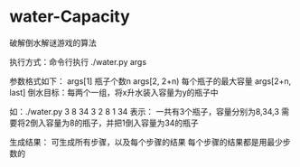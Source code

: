 # water-Capacity
破解倒水解谜游戏的算法

执行方式：命令行执行
./water.py args

参数格式如下：
args[1]		瓶子个数n
args[2, 2+n)	每个瓶子的最大容量
args[2+n, last]	倒水目标：每两个一组，将x升水装入容量为y的瓶子中

如：./water.py 3 8 34 3 2 8 1 34
表示：
  一共有3个瓶子，容量分别为8,34,3
  需要将2倒入容量为8的瓶子，并把1倒入容量为34的瓶子

生成结果：
  可生成所有步骤，以及每个步骤的结果
  每个步骤的结果都是用最少步数的

